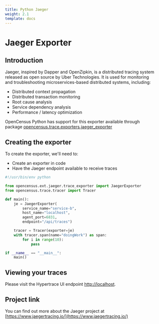```yaml
---
title: Python Jaeger
weight: 2.1
template: docs
---
```

# Jaeger Exporter

## Introduction
Jaeger, inspired by Dapper and OpenZipkin, is a distributed tracing system released as open source by Uber Technologies.
It is used for monitoring and troubleshooting microservices-based distributed systems, including:

* Distributed context propagation
* Distributed transaction monitoring
* Root cause analysis
* Service dependency analysis
* Performance / latency optimization

OpenCensus Python has support for this exporter available through package [opencensus.trace.exporters.jaeger_exporter](https://github.com/census-instrumentation/opencensus-python/blob/master/opencensus/trace/exporters/jaeger_exporter.py)



## Creating the exporter
To create the exporter, we'll need to:

* Create an exporter in code
* Have the Jaeger endpoint available to receive traces
 
```python
#!/usr/bin/env python

from opencensus.ext.jaeger.trace_exporter import JaegerExporter
from opencensus.trace.tracer import Tracer

def main():
    je = JaegerExporter(
        service_name="service-b",
        host_name="localhost",
        agent_port=6831,
        endpoint="/api/traces")

    tracer = Tracer(exporter=je)
    with tracer.span(name="doingWork") as span:
        for i in range(10):
            pass

if __name__ == "__main__":
    main()
```
 
## Viewing your traces
Please visit the Hypertrace UI endpoint [http://localhost](http://localhost).

## Project link
You can find out more about the Jaeger project at [https://www.jaegertracing.io/](https://www.jaegertracing.io/)
